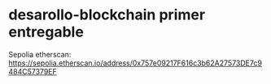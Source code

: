 # desarollo-blockchain primer entregable

Sepolia etherscan:
https://sepolia.etherscan.io/address/0x757e09217F616c3b62A27573DE7c9484C57379EF
